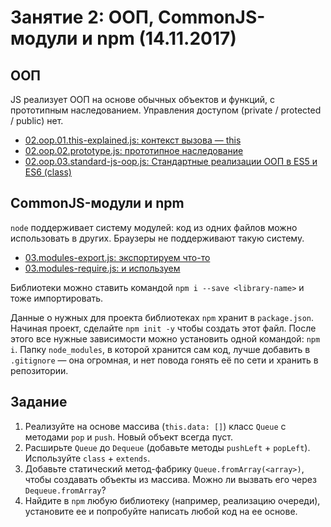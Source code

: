 # Занятие 2: ООП, CommonJS-модули и npm (14.11.2017)

## ООП

JS реализует ООП на основе обычных объектов и функций, с прототипным наследованием.
Управления доступом (private / protected / public) нет.
- [02.oop.01.this-explained.js: контекст вызова — this](02.oop.01.this-explained.js)
- [02.oop.02.prototype.js: прототипное наследование](02.oop.02.prototype.js)
- [02.oop.03.standard-js-oop.js: Стандартные реализации ООП в ES5 и ES6 (class)](02.oop.03.standard-js-oop.js)

## CommonJS-модули и npm

`node` поддерживает систему модулей: код из одних файлов можно использовать в других. Браузеры не поддерживают такую систему.
- [03.modules-export.js: экспортируем что-то](03.modules-export.js)
- [03.modules-require.js: и используем](03.modules-require.js)

Библиотеки можно ставить командой `npm i --save <library-name>` и тоже импортировать.

Данные о нужных для проекта библиотеках `npm` хранит в `package.json`. Начиная проект, сделайте `npm init -y` чтобы создать этот файл. После этого все нужные зависимости можно установить одной командой: `npm i`. Папку `node_modules`, в которой хранится сам код, лучше добавить в `.gitignore` — она огромная, и нет повода гонять её по сети и хранить в репозитории.

## Задание

1. Реализуйте на основе массива (`this.data: []`) класс `Queue` c методами `pop` и `push`. Новый объект всегда пуст.
2. Расширьте `Queue` до `Dequeue` (добавьте методы `pushLeft` + `popLeft`). Используйте `class` + `extends`.
3. Добавьте статический метод-фабрику `Queue.fromArray(<array>)`, чтобы создавать объекты из массива. Можно ли вызвать его через `Dequeue.fromArray`?
4. Найдите в `npm` любую библиотеку (например, реализацию очереди), установите ее и попробуйте написать любой код на ее основе.
